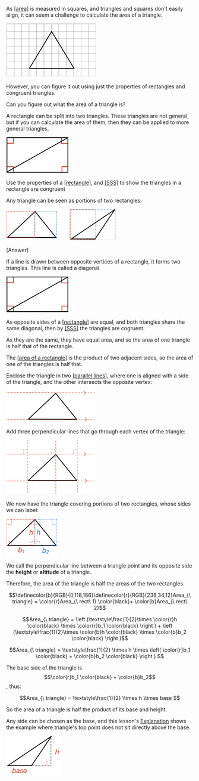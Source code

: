 As [[area]]((qr,'Math/Geometry_1/Area/base/Area',#00756F)) is measured in squares, and triangles and squares don't easily align, it can seem a challenge to calculate the area of a triangle.

![](problemstatement.png)

However, you can figure it out using just the properties of rectangles and congruent triangles.

Can you figure out what the area of a triangle is?

<hintLow> 
A rectangle can be split into two triangles. These triangles are not general, but if you can calculate the area of them, then they can be applied to more general triangles.

![](recttwotriangles.png)

</hintLow>

<hint>Use the properties of a [[rectangle]]((qr,'Math/Geometry_1/RectanglesAndSquares/base/Rectangle',#00756F)), and [[SSS]]((qr,'Math/Geometry_1/CongruentTriangles/base/Sss',#00756F)) to show the triangles in a rectangle are congruent</hint>

<hintLow>
Any triangle can be seen as portions of two rectangles:

![](trianglessplitintorectangles.png)
</hintLow>

<hintLow>[Answer]

If a line is drawn between opposite vertices of a rectangle, it forms two triangles. This line is called a diagonal.

![](recttwotriangles.png)

As opposite sides of a [[rectangle]]((qr,'Math/Geometry_1/RectanglesAndSquares/base/Rectangle',#00756F)) are equal, and both triangles share the same diagonal, then by [[SSS]]((qr,'Math/Geometry_1/CongruentTriangles/base/Sss',#00756F)) the triangles are cogruent.

As they are the same, they have equal area, and so the area of one triangle is half that of the rectangle.

The [[area of a rectangle]]((qr,'Math/Geometry_1/Area/base/Rectangle',#00756F)) is the product of two adjacent sides, so the area of one of the triangles is half that.

Enclose the triangle in two [[parallel lines]]((qr,'Math/Geometry_1/ParallelLines/base/Main',#00756F)), where one is aligned with a side of the triangle, and the other intersects the opposite vertex:

![](parallelh.png)

Add three perpendicular lines that go through each vertex of the triangle:

![](parallelv.png)

We now have the triangle covering portions of two rectangles, whose sides we can label:

![](dimensioned.png)

We call the perpendicular line between a triangle point and its opposite side the **height** or **altitude** of a triangle.

Therefore, the area of the triangle is half the areas of the two rectangles.

$$\definecolor{b}{RGB}{0,118,186}\definecolor{r}{RGB}{238,34,12}Area_{\ triangle} = \color{r}Area_{\ rect\ 1} \color{black}+ \color{b}Area_{\ rect\ 2}$$

$$Area_{\ triangle} = \left (\textstyle\frac{1}{2}\times \color{r}h \color{black} \times \color{r}b_1 \color{black} \right ) + \left (\textstyle\frac{1}{2}\times \color{b}h \color{black} \times \color{b}b_2 \color{black} \right )$$

$$Area_{\ triangle} = \textstyle\frac{1}{2} \times h \times \left( \color{r}b_1 \color{black} + \color{b}b_2 \color{black} \right ) $$

The base side of the triangle is $$\color{r}b_1 \color{black} + \color{b}b_2$$, thus:

$$Area_{\ triangle} = \textstyle\frac{1}{2} \times h \times base $$

So the area of a triangle is half the product of its base and height.

Any side can be chosen as the base, and this lesson's [Explanation](/content/Math/Geometry_1/AreaTriangle/explanation/base?page=37) shows the example where triangle's top point does not sit directly above the base.

![](example.png)

</hintLow>